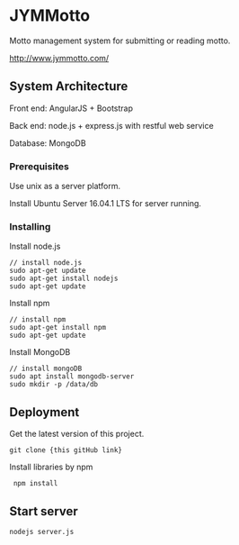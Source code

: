 # JYMMotto

Motto management system for submitting or reading motto.

http://www.jymmotto.com/

## System Architecture

Front end: AngularJS + Bootstrap

Back end: node.js + express.js with restful web service

Database: MongoDB

### Prerequisites


Use unix as a server platform.


Install Ubuntu Server 16.04.1 LTS for server running.

### Installing


Install node.js


```
// install node.js
sudo apt-get update
sudo apt-get install nodejs
sudo apt-get update
```
Install npm


```
// install npm
sudo apt-get install npm
sudo apt-get update
```
Install MongoDB


```
// install mongoDB
sudo apt install mongodb-server
sudo mkdir -p /data/db
```


## Deployment

Get the latest version of this project.
```
git clone {this gitHub link}
```
Install libraries by npm


```
 npm install
```


## Start server


```
nodejs server.js
```

